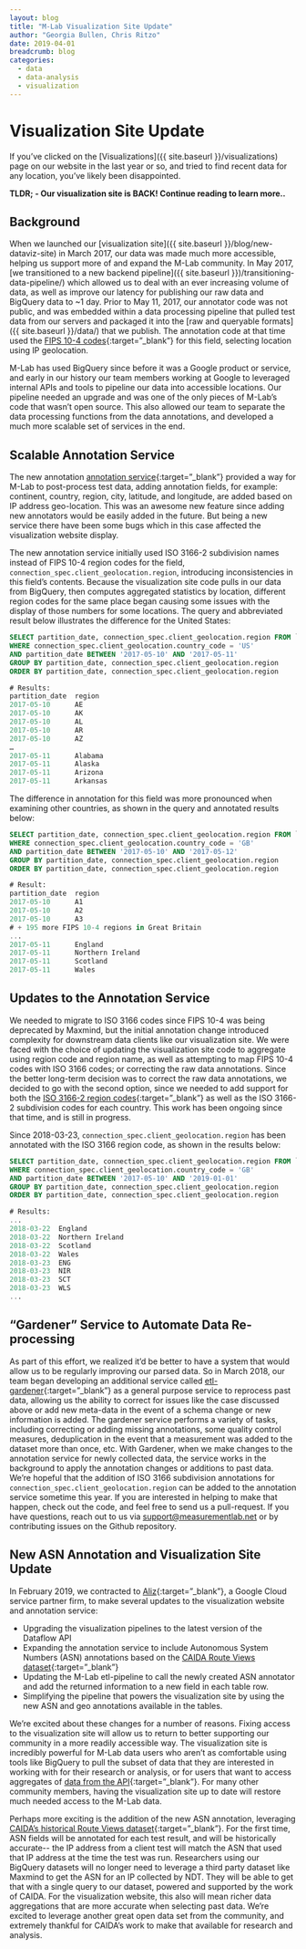 ```yaml
---
layout: blog
title: "M-Lab Visualization Site Update"
author: "Georgia Bullen, Chris Ritzo"
date: 2019-04-01
breadcrumb: blog
categories:
  - data
  - data-analysis
  - visualization
---
```


# Visualization Site Update

If you’ve clicked on the [Visualizations]({{ site.baseurl }}/visualizations) page on our website in the last year or so, and tried to find recent data for any location, you’ve likely been disappointed.

**TLDR; - Our visualization site is BACK! Continue reading to learn more..**

## Background

When we launched our [visualization site]({{ site.baseurl }}/blog/new-dataviz-site) in March 2017, our data was made much more accessible, helping us support more of and expand the M-Lab community. In May 2017, [we transitioned to a new backend pipeline]({{ site.baseurl }})/transitioning-data-pipeline/) which allowed us to deal with an ever increasing volume of data, as well as improve our latency for publishing our raw data and BigQuery data to ~1 day. Prior to May 11, 2017, our annotator code was not public, and was embedded within a data processing pipeline that pulled test data from our servers and packaged it into the [raw and queryable formats]({{ site.baseurl }}/data/) that we publish. The annotation code at that time used the [FIPS 10-4 codes](https://en.wikipedia.org/wiki/FIPS_10-4){:target=”_blank”} for this field, selecting location using IP geolocation.

M-Lab has used BigQuery since before it was a Google product or service, and early in our history our team members working at Google to leveraged internal APIs and tools to pipeline our data into accessible locations. Our pipeline needed an upgrade and was one of the only pieces of M-Lab’s code that wasn’t open source. This also allowed our team to separate the data processing functions from the data annotations, and developed a much more scalable set of services in the end.

## Scalable Annotation Service

The new annotation [annotation service](https://github.com/m-lab/annotation-service){:target=”_blank”} provided a way for M-Lab to post-process test data, adding annotation fields, for example: continent, country, region, city, latitude, and longitude, are added based on IP address geo-location. This was an awesome new feature since adding new annotators would be easily added in the future. But being a new service there have been some bugs which in this case affected the visualization website display.

The new annotation service initially used ISO 3166-2 subdivision names instead of FIPS 10-4 region codes for the field, `connection_spec.client_geolocation.region`, introducing inconsistencies in this field’s contents. Because the visualization site code pulls in our data from BigQuery, then computes aggregated statistics by location, different region codes for the same place began causing some issues with the display of those numbers for some locations. The query and abbreviated result below illustrates the difference for the United States:

~~~sql
SELECT partition_date, connection_spec.client_geolocation.region FROM `measurement-lab.release.ndt_all`
WHERE connection_spec.client_geolocation.country_code = 'US'
AND partition_date BETWEEN '2017-05-10' AND '2017-05-11'
GROUP BY partition_date, connection_spec.client_geolocation.region
ORDER BY partition_date, connection_spec.client_geolocation.region

# Results:
partition_date  region
2017-05-10      AE
2017-05-10      AK
2017-05-10      AL
2017-05-10      AR
2017-05-10      AZ
…
2017-05-11      Alabama
2017-05-11      Alaska
2017-05-11      Arizona
2017-05-11      Arkansas
~~~

The difference in annotation for this field was more pronounced when examining other countries, as shown in the query and annotated results below:

~~~sql
SELECT partition_date, connection_spec.client_geolocation.region FROM `measurement-lab.release.ndt_all`
WHERE connection_spec.client_geolocation.country_code = 'GB'
AND partition_date BETWEEN '2017-05-10' AND '2017-05-12'
GROUP BY partition_date, connection_spec.client_geolocation.region
ORDER BY partition_date, connection_spec.client_geolocation.region

# Result:
partition_date  region
2017-05-10      A1
2017-05-10      A2
2017-05-10      A3
# + 195 more FIPS 10-4 regions in Great Britain
...
2017-05-11      England
2017-05-11      Northern Ireland
2017-05-11      Scotland
2017-05-11      Wales
~~~

## Updates to the Annotation Service

We needed to migrate to ISO 3166 codes since FIPS 10-4 was being deprecated by Maxmind, but the initial annotation change introduced complexity for downstream data clients like our visualization site. We were faced with the choice of updating the visualization site code to aggregate using region code and region name, as well as attempting to map FIPS 10-4 codes with ISO 3166 codes; or correcting the raw data annotations. Since the better long-term decision was to correct the raw data annotations, we decided to go with the second option, since we needed to add support for both the [ISO 3166-2 region codes](https://en.wikipedia.org/wiki/ISO_3166-1_alpha-2){:target=”_blank”} as well as the ISO 3166-2 subdivision codes for each country. This work has been ongoing since that time, and is still in progress.

Since 2018-03-23, `connection_spec.client_geolocation.region` has been annotated with the ISO 3166 region code, as shown in the results below:

~~~sql
SELECT partition_date, connection_spec.client_geolocation.region FROM `measurement-lab.release.ndt_all`
WHERE connection_spec.client_geolocation.country_code = 'GB'
AND partition_date BETWEEN '2017-05-10' AND '2019-01-01'
GROUP BY partition_date, connection_spec.client_geolocation.region
ORDER BY partition_date, connection_spec.client_geolocation.region

# Results:
...
2018-03-22  England
2018-03-22  Northern Ireland
2018-03-22  Scotland
2018-03-22  Wales
2018-03-23  ENG
2018-03-23  NIR
2018-03-23  SCT
2018-03-23  WLS
...
~~~

## “Gardener” Service to Automate Data Re-processing

As part of this effort, we realized it’d be better to have a system that would allow us to be regularly improving our parsed data. So in March 2018, our team began developing an additional service called [etl-gardener](https://github.com/m-lab/etl-gardener){:target=”_blank”} as a general purpose service to reprocess past data, allowing us the ability to correct for issues like the case discussed above or add new meta-data in the event of a schema change or new information is added. The gardener service performs a variety of tasks, including correcting or adding missing annotations, some quality control measures, deduplication in the event that a measurement was added to the dataset more than once, etc. With Gardener, when we make changes to the annotation service for newly collected data, the service works in the background to apply the annotation changes or additions to past data. We’re hopeful that the addition of ISO 3166 subdivision annotations for `connection_spec.client_geolocation.region` can be added to the annotation service sometime this year. If you are interested in helping to make that happen, check out the code, and feel free to send us a pull-request. If you have questions, reach out to us via support@measurementlab.net or by contributing issues on the Github repository.

## New ASN Annotation and Visualization Site Update

In February 2019, we contracted to [Aliz](https://aliz.ai){:target=”_blank”}, a Google Cloud service partner firm, to make several updates to the visualization website and annotation service:

* Upgrading the visualization pipelines to the latest version of the Dataflow API
* Expanding the annotation service to include Autonomous System Numbers (ASN) annotations based on the [CAIDA Route Views dataset](https://www.caida.org/data/routing/routeviews-prefix2as.xml){:target=”_blank”}
* Updating the M-Lab etl-pipeline to call the newly created ASN annotator and add the returned information to a new field in each table row.
* Simplifying the pipeline that powers the visualization site by using the new ASN and geo annotations available in the tables.

We’re excited about these changes for a number of reasons. Fixing access to the visualization site will allow us to return to better supporting our community in a more readily accessible way. The visualization site is incredibly powerful for M-Lab data users who aren’t as comfortable using tools like BigQuery to pull the subset of data that they are interested in working with for their research or analysis, or for users that want to access aggregates of [data from the API](http://data-api.measurementlab.net/){:target=”_blank”}. For many other community members, having the visualization site up to date will restore much needed access to the M-Lab data.

Perhaps more exciting is the addition of the new ASN annotation, leveraging [CAIDA’s historical Route Views dataset](https://www.caida.org/data/routing/routeviews-prefix2as.xml){:target=”_blank”}. For the first time, ASN fields will be annotated for each test result, and will be historically accurate-- the IP address from a client test will match the ASN that used that IP address at the time the test was run. Researchers using our BigQuery datasets will no longer need to leverage a third party dataset like Maxmind to get the ASN for an IP collected by NDT. They will be able to get that with a single query to our dataset, powered and supported by the work of CAIDA. For the visualization website, this also will mean richer data aggregations that are more accurate when selecting past data. We’re excited to leverage another great open data set from the community, and extremely thankful for CAIDA’s work to make that available for research and analysis.
